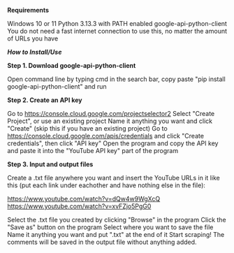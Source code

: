 **Requirements**

Windows 10 or 11
Python 3.13.3 with PATH enabled
google-api-python-client
You do not need a fast internet connection to use this, no matter the amount of URLs you have

***How to Install/Use***

**Step 1. Download google-api-python-client**

Open command line by typing cmd in the search bar, copy paste "pip install google-api-python-client" and run

**Step 2. Create an API key**

Go to https://console.cloud.google.com/projectselector2
Select "Create Project", or use an existing project
Name it anything you want and click "Create" (skip this if you have an existing project)
Go to https://console.cloud.google.com/apis/credentials and click "Create credentials", then click "API key"
Open the program and copy the API key and paste it into the "YouTube API key" part of the program

**Step 3. Input and output files**

Create a .txt file anywhere you want and insert the YouTube URLs in it like this (put each link under eachother and have nothing else in the file):

https://www.youtube.com/watch?v=dQw4w9WgXcQ
https://www.youtube.com/watch?v=xvFZjo5PgG0

Select the .txt file you created by clicking "Browse" in the program
Click the "Save as" button on the program
Select where you want to save the file
Name it anything you want and put ".txt" at the end of it
Start scraping! The comments will be saved in the output file without anything added.






